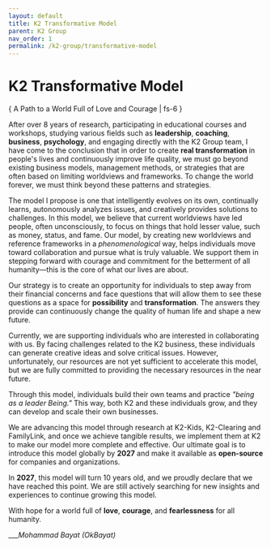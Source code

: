 ```yaml
---
layout: default
title: K2 Transformative Model
parent: K2 Group
nav_order: 1
permalink: /k2-group/transformative-model
---
```


# K2 Transformative Model
{ A Path to a World Full of Love and Courage | fs-6 }

After over 8 years of research, participating in educational courses and workshops, studying various fields such as **leadership**, **coaching**, **business**, **psychology**, and engaging directly with the K2 Group team, I have come to the conclusion that in order to create **real transformation** in people's lives and continuously improve life quality, we must go beyond existing business models, management methods, or strategies that are often based on limiting worldviews and frameworks. To change the world forever, we must think beyond these patterns and strategies.

The model I propose is one that intelligently evolves on its own, continually learns, autonomously analyzes issues, and creatively provides solutions to challenges. In this model, we believe that current worldviews have led people, often unconsciously, to focus on things that hold lesser value, such as money, status, and fame. Our model, by creating new worldviews and reference frameworks in a *phenomenological* way, helps individuals move toward collaboration and pursue what is truly valuable. We support them in stepping forward with courage and commitment for the betterment of all humanity—this is the core of what our lives are about.

Our strategy is to create an opportunity for individuals to step away from their financial concerns and face questions that will allow them to see these questions as a space for **possibility** and **transformation**. The answers they provide can continuously change the quality of human life and shape a new future.

Currently, we are supporting individuals who are interested in collaborating with us. By facing challenges related to the K2 business, these individuals can generate creative ideas and solve critical issues. However, unfortunately, our resources are not yet sufficient to accelerate this model, but we are fully committed to providing the necessary resources in the near future.

Through this model, individuals build their own teams and practice *"being as a leader Being."* This way, both K2 and these individuals grow, and they can develop and scale their own businesses.

We are advancing this model through research at K2-Kids, K2-Clearing and FamilyLink, and once we achieve tangible results, we implement them at K2 to make our model more complete and effective. Our ultimate goal is to introduce this model globally by **2027** and make it available as **open-source** for companies and organizations.

In **2027**, this model will turn 10 years old, and we proudly declare that we have reached this point. We are still actively searching for new insights and experiences to continue growing this model.

With hope for a world full of **love**, **courage**, and **fearlessness** for all humanity.

___*Mohammad Bayat (OkBayat)*
